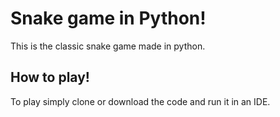 # Snake game in Python!

This is the classic snake game made in python.

## How to play!

To play simply clone or download the code and run it in an IDE.
